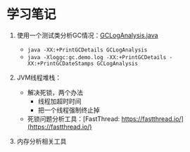# 学习笔记

1. 使用一个测试类分析GC情况：[GCLogAnalysis.java](./tools/GCLogAnalysis.java)

    - `java -XX:+PrintGCDetails GCLogAnalysis`
    - `java -Xloggc:gc.demo.log -XX:+PrintGCDetails -XX:+PrintGCDateStamps GCLogAnalysis`

2. JVM线程堆栈：
    
    - 解决死锁，两个办法
        - 线程加超时时间
        - 把一个线程强制终止掉
    - 死锁问题分析工具：[FastThread: https://fastthread.io/](https://fastthread.io/)

3. 内存分析相关工具